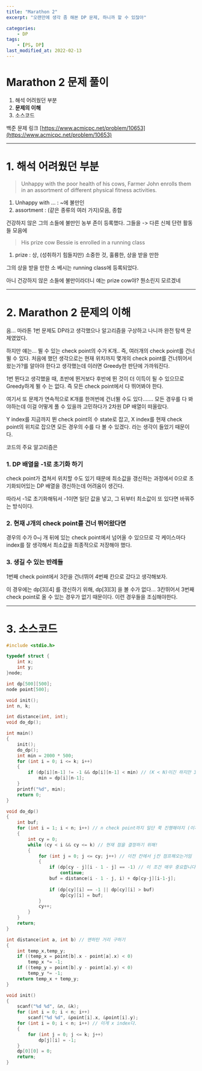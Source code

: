 ```yaml
---
title: "Marathon 2"
excerpt: "오랜만에 생각 좀 해본 DP 문제, 하니까 할 수 있잖아"

categories:
    - DP
tags:
    - [PS, DP]
last_modified_at: 2022-02-13
---
```

# Marathon 2 문제 풀이
1. 해석 어려웠던 부분
2. **문제의 이해**
3. 소스코드

백준 문제 링크 [https://www.acmicpc.net/problem/10653](https://www.acmicpc.net/problem/10653)


---

# 1. 해석 어려웠던 부분

>Unhappy with the poor health of his cows, Farmer John enrolls them in an assortment of different physical fitness activities.

1. Unhappy with ... : ~에 불만인
2. assortment : (같은 종류의 여러 가지)모음, 종합

건강하지 않은 그의 소들에 불만인 농부 존이 등록했다. 그들을 -> 다른 신체 단련 활동들 모음에


>His prize cow Bessie is enrolled in a running class

1. prize : 상, (성취하기 힘들지만) 소중한 것, 훌륭한, 상을 받을 만한

그의 상을 받을 만한 소 베시는 running class에 등록되었다.

아니 건강하지 않은 소들에 불만이라더니 얘는 prize cow야? 뭔소린지 모르겠네


---

# 2. Marathon 2 문제의 이해

음... 마라톤 1번 문제도 DP라고 생각했으나 알고리즘을 구상하고 나니까 완전 탐색 문제였었다.

하지만 얘는... 뛸 수 있는 check point의 수가 K개.. 즉, 여러개의 check point를 건너뛸 수 있다. 처음에 했던 생각으로는 현재 위치까지 몇개의 check point를 건너뛰어서 왔는가?를 알아야 한다고 생각했는데 이러면 Greedy한 판단에 가까워진다.

1번 뛴다고 생각했을 때, 초반에 뛴거보다 후반에 뛴 것이 더 이득이 될 수 있으므로 Greedy하게 뛸 수 는 없다. 즉 모든 check point에서 다 뛰어봐야 한다.

여기서 또 문제가 연속적으로 K개를 한꺼번에 건너뛸 수도 있다....... 모든 경우를 다 봐야하는데 이걸 어떻게 풀 수 있을까 고민하다가 2차원 DP 배열이 떠올랐다.

Y index를 지금까지 뛴 check point의 수 state로 잡고, X index를 현재 check point의 위치로 잡으면 모든 경우의 수를 다 볼 수 있겠다. 라는 생각이 들었기 때문이다.


코드의 주요 알고리즘은

### 1. DP 배열을 -1로 초기화 하기

check point가 겹쳐서 위치할 수도 있기 때문에 최소값을 갱신하는 과정에서 0으로 초기화되어있는 DP 배열을 갱신하는데 어려움이 생긴다.

따라서 -1로 초기화해둬서 -1이면 일단 값을 넣고, 그 뒤부터 최소값이 또 있다면 바꿔주는 방식이다.



### 2. 현재 J개의 check point를 건너 뛰어왔다면

경우의 수가 0~j 개 뒤에 있는 check point에서 넘어올 수 있으므로 각 케이스마다 index를 잘 생각해서 최소값을 최종적으로 저장해야 했다.


### 3. 생길 수 있는 반례들

1번째 check point에서 3칸을 건너뛰어 4번째 칸으로 갔다고 생각해보자.

이 경우에는 dp[3][4] 를 갱신하기 위해, dp[3][3] 을 볼 수가 없다... 3칸뛰어서 3번째 check point로 올 수 있는 경우가 없기 때문이다. 이런 경우들을 조심해야한다.


---

# 3. 소스코드

```c
#include <stdio.h>

typedef struct {
	int x;
	int y;
}node;

int dp[500][500];
node point[500];

void init();
int n, k;

int distance(int, int);
void do_dp();

int main()
{
	init();
	do_dp();
	int min = 2000 * 500;
	for (int i = 0; i <= k; i++)
	{
		if (dp[i][n-1] != -1 && dp[i][n-1] < min) // (K < N)이긴 하지만 3, 2 인 경우. 2개의 check point를 건너 뛸 수는 없음.
			min = dp[i][n-1];
	}
	printf("%d", min);
	return 0;
}

void do_dp()
{
	int buf;
	for (int i = 1; i < n; i++) // n check point까지 일단 쭉 진행해야지 (이게 x index임)
	{
		int cy = 0;
		while (cy < i && cy <= k) // 현재 점을 결정하기 위해!
		{
			for (int j = 0; j <= cy; j++) // 이전 칸에서 j칸 점프해오는거임
			{
				if (dp[cy - j][i - 1 - j] == -1) // 이 조건 매우 중요합니다~. 이전 check point가 없을 수도 있기 때문.
					continue;
				buf = distance(i - 1 - j, i) + dp[cy-j][i-1-j];
				
				if (dp[cy][i] == -1 || dp[cy][i] > buf)
					dp[cy][i] = buf;
			}
			cy++;
		}
	}
	return;
}

int distance(int a, int b) // 맨하탄 거리 구하기
{
	int temp_x,temp_y;
	if ((temp_x = point[b].x - point[a].x) < 0)
		temp_x *= -1;
	if ((temp_y = point[b].y - point[a].y) < 0)
		temp_y *= -1;
	return temp_x + temp_y;
}

void init()
{
	scanf("%d %d", &n, &k);
	for (int i = 0; i < n; i++)
		scanf("%d %d", &point[i].x, &point[i].y);
	for (int i = 0; i < n; i++) // 이게 x index다.
	{
		for (int j = 0; j <= k; j++)
			dp[j][i] = -1;
	}
	dp[0][0] = 0;
	return;
}
```
